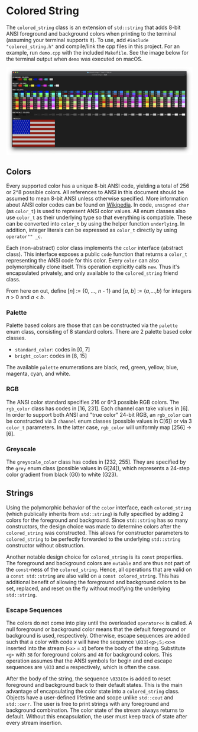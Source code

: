 # Colored String

The `colored_string` class is an extension of `std::string` that adds 8-bit ANSI foreground and background colors when printing to the terminal (assuming your terminal supports it). To use, add `#include "colored_string.h"` and compile/link the cpp files in this project. For an example, run `demo.cpp` with the included `Makefile`. See the image below for the terminal output when `demo` was executed on macOS.

![Running demo on macOS](demo.png)

## Colors

Every supported color has a unique 8-bit ANSI code, yielding a total of 256 or 2^8 possible colors. All references to ANSI in this document should be assumed to mean 8-bit ANSI unless otherwise specified. More information about ANSI color codes can be found on [Wikipedia](https://en.wikipedia.org/wiki/ANSI_escape_code#8-bit). In code, `unsigned char` (as `color_t`) is used to represent ANSI color values. All enum classes also use `color_t` as their underlying type so that everything is compatible. These can be converted into `color_t` by using the helper function `underlying`. In addition, integer literals can be expressed as `color_t` directly by using `operator"" _c`.

Each (non-abstract) color class implements the `color` interface (abstract class). This interface exposes a public `code` function that returns a `color_t` representing the ANSI code for this color. Every `color` can also polymorphically clone itself. This operation explicitly calls `new`. Thus it's encapsulated privately, and only available to the `colored_string` friend class.

From here on out, define [*n*] := {0, ..., *n* - 1} and [*a*, *b*] := {*a*,...,*b*} for integers *n* > 0 and *a* < *b*.

### Palette

Palette based colors are those that can be constructed via the `palette` enum class, consisting of 8 standard colors. There are 2 palette based color classes.

- `standard_color`: codes in [0, 7]
- `bright_color`: codes in [8, 15]

The available `palette` enumerations are black, red, green, yellow, blue, magenta, cyan, and white.

### RGB

The ANSI color standard specifies 216 or 6^3 possible RGB colors. The `rgb_color` class has codes in [16, 231]. Each channel can take values in [6]. In order to support both ANSI and "true color" 24-bit RGB, an `rgb_color` can be constructed via 3 `channel` enum classes (possible values in C[6]) or via 3 `color_t` parameters. In the latter case, `rgb_color` will uniformly map [256] -> [6].

### Greyscale

The `greyscale_color` class has codes in [232, 255]. They are specified by the `grey` enum class (possible values in G[24]), which represents a 24-step color gradient from black (G0) to white (G23).

## Strings

Using the polymorphic behavior of the `color` interface, each `colored_string` (which publically inherits from `std::string`) is fully specified by adding 2 colors for the foreground and background. Since `std::string` has so many constructors, the design choice was made to determine colors after the `colored_string` was constructed. This allows for constructor parameters to `colored_string` to be perfectly forwarded to the underlying `std::string` constructor without obstruction.

Another notable design choice for `colored_string` is its `const` properties. The foreground and background colors are `mutable` and are thus not part of the `const`-ness of the `colored_string`. Hence, all operations that are valid on a `const std::string` are also valid on a `const colored_string`. This has additional benefit of allowing the foreground and background colors to be set, replaced, and reset on the fly without modifying the underlying `std::string`.

### Escape Sequences

The colors do not come into play until the overloaded `operator<<` is called. A null foreground or background color means that the default foreground or background is used, respectively. Otherwise, escape sequences are added such that a color with code *x* will have the sequence `\033[<g>;5;<x>m` inserted into the stream (`<x>` = *x*) before the body of the string. Substitute `<g>` with `38` for foreground colors and `48` for background colors. This operation assumes that the ANSI symbols for begin and end escape sequences are `\033` and `m` respectively, which is often the case.

After the body of the string, the sequence `\033[0m` is added to reset foreground and background back to their default states. This is the main advantage of encapsulating the color state into a `colored_string` class. Objects have a user-defined lifetime and scope unlike `std::cout` and `std::cerr`. The user is free to print strings with any foreground and background combination. The color state of the stream always returns to default. Without this encapsulation, the user must keep track of state after every stream insertion.
